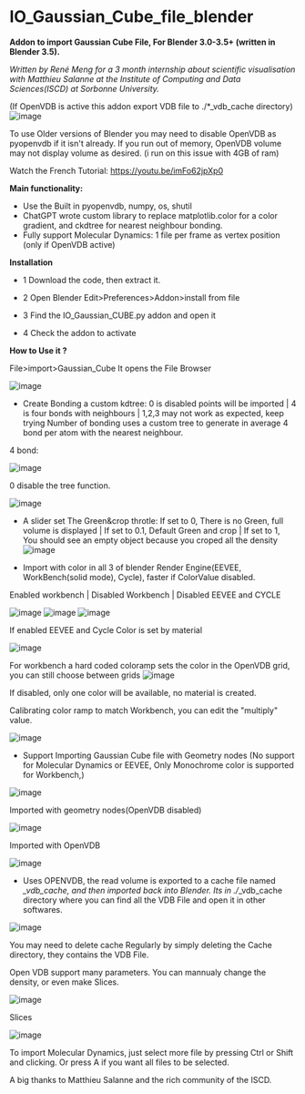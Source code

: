 # IO_Gaussian_Cube_file_blender
**Addon to import Gaussian Cube File, For Blender 3.0-3.5+ (written in Blender 3.5).**

_Written by René Meng for a 3 month internship about scientific visualisation with Matthieu Salanne at the Institute of Computing and Data Sciences(ISCD) at Sorbonne University._

(If OpenVDB is active this addon export VDB file to ./*_vdb_cache directory)
![image](https://github.com/ero646545/IO_Gaussian_Cube_file_blender/assets/30327029/fe48a18c-12d8-4a01-af41-56684837ff60)

To use Older versions of Blender you may need to disable OpenVDB as pyopenvdb if it isn't already.
If you run out of memory, OpenVDB volume may not display volume as desired. (i run on this issue with 4GB of ram)

Watch the French Tutorial: https://youtu.be/imFo62jpXp0

**Main functionality:**
  - Use the Built in pyopenvdb, numpy, os, shutil
  - ChatGPT wrote custom library to replace matplotlib.color for a color gradient, and ckdtree for nearest neighbour bonding.
  - Fully support Molecular Dynamics: 1 file per frame as vertex position (only if OpenVDB active)
  
**Installation**

- 1 Download the code, then extract it.
  
- 2 Open Blender Edit>Preferences>Addon>install from file
  
- 3 Find the IO_Gaussian_CUBE.py addon and open it
  
- 4 Check the addon to activate

**How to Use it ?**

File>import>Gaussian_Cube
It opens the File Browser

![image](https://github.com/ero646545/IO_Gaussian_Cube_file_blender/assets/30327029/0298d065-150c-4656-8ba5-caf3722f5185)

 
 - Create Bonding a custom kdtree: 0 is disabled points will be imported | 4 is four bonds with neighbours | 1,2,3 may not work as expected, keep trying
Number of bonding uses a custom tree to generate in average 4 bond per atom with the nearest neighbour.

4 bond:    

![image](https://github.com/ero646545/IO_Gaussian_Cube_file_blender/assets/30327029/7aea56fd-8e2c-4052-b7ab-87ad7266903f)

0 disable the tree function.

![image](https://github.com/ero646545/IO_Gaussian_Cube_file_blender/assets/30327029/74cca464-84d7-44c3-9a75-7b34cec07335)


  - A slider set The Green&crop throtle: If set to 0, There is no Green, full volume is displayed | If set to 0.1, Default Green and crop | If set to 1, You should see an empty object because you croped all the density
![image](https://github.com/ero646545/IO_Gaussian_Cube_file_blender/assets/30327029/b104e020-5fbf-4c82-9c22-8062ae3a83b6)



- Import with color in all 3 of blender Render Engine(EEVEE, WorkBench(solid mode), Cycle), faster if ColorValue disabled. 

Enabled workbench | Disabled Workbench | Disabled EEVEE and CYCLE

 ![image](https://github.com/ero646545/IO_Gaussian_Cube_file_blender/assets/30327029/1e68e089-6339-4b83-bb82-6c06b3c34746)                 ![image](https://github.com/ero646545/IO_Gaussian_Cube_file_blender/assets/30327029/7b5675a1-1002-4b89-8197-974db11475f0) ![image](https://github.com/ero646545/IO_Gaussian_Cube_file_blender/assets/30327029/7118ef2c-b867-497c-9b20-cdebdac537fc)

 
If enabled EEVEE and Cycle Color is set by material

![image](https://github.com/ero646545/IO_Gaussian_Cube_file_blender/assets/30327029/5e53f496-0c1b-4cfd-a570-7d132af55de0)

For workbench a hard coded coloramp sets the color in the OpenVDB grid, you can still choose between grids
![image](https://github.com/ero646545/IO_Gaussian_Cube_file_blender/assets/30327029/a63cc5dd-7649-4036-b832-905d80490a5c)

If disabled, only one color will be available, no material is created.

Calibrating color ramp to match Workbench, you can edit the "multiply" value.

![image](https://github.com/ero646545/IO_Gaussian_Cube_file_blender/assets/30327029/a1f6e7b1-a1ea-46e3-a914-84fa7e86f30e)



 - Support Importing Gaussian Cube file with Geometry nodes (No support for Molecular Dynamics or EEVEE, Only Monochrome color is supported for Workbench,)
  
![image](https://github.com/ero646545/IO_Gaussian_Cube_file_blender/assets/30327029/83618ca5-6b8a-461a-8e7c-acf149d28cdb)

Imported with geometry nodes(OpenVDB disabled)

![image](https://github.com/ero646545/IO_Gaussian_Cube_file_blender/assets/30327029/99b27902-2b5f-4dc4-ac3b-c5ed6f7392c1)

Imported with OpenVDB

![image](https://github.com/ero646545/IO_Gaussian_Cube_file_blender/assets/30327029/cc4ca408-5e2c-42be-b736-401df5db4357)



  - Uses OPENVDB, the read volume is exported to a cache file named *_vdb_cache, and then imported back into Blender. Its in ./*_vdb_cache directory where you can find all the VDB File and open it in other softwares.
  
![image](https://github.com/ero646545/IO_Gaussian_Cube_file_blender/assets/30327029/7e712ac0-48e7-4d79-9d13-07734be717c8)

You may need to delete cache Regularly by simply deleting the Cache directory, they contains the VDB File.


Open VDB support many parameters. You can mannualy change the density, or even make Slices.

![image](https://github.com/ero646545/IO_Gaussian_Cube_file_blender/assets/30327029/087b13f3-2d86-4555-84d9-c7f2989c774e)

Slices

![image](https://github.com/ero646545/IO_Gaussian_Cube_file_blender/assets/30327029/72aef26d-0d97-423c-ab4f-3aef9399b9e0)


To import Molecular Dynamics, just select more file by pressing Ctrl or Shift and clicking. Or press A if you want all files to be selected.

A big thanks to Matthieu Salanne and the rich community of the ISCD.
